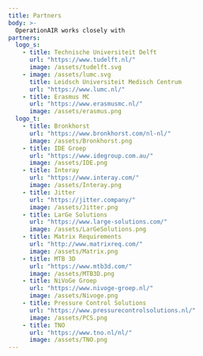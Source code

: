 ```yaml
---
title: Partners
body: >-
  OperationAIR works closely with
partners:
  logo_s:
    - title: Technische Universiteit Delft
      url: "https://www.tudelft.nl/"
      image: /assets/tudelft.svg
    - image: /assets/lumc.svg
      title: Leidsch Universiteit Medisch Centrum
      url: "https://www.lumc.nl/"
    - title: Erasmus MC
      url: "https://www.erasmusmc.nl/"
      image: /assets/erasmus.png
  logo_t:
    - title: Bronkhorst
      url: "https://www.bronkhorst.com/nl-nl/"
      image: /assets/Bronkhorst.png
    - title: IDE Groep
      url: "https://www.idegroup.com.au/"
      image: /assets/IDE.png
    - title: Interay
      url: "https://www.interay.com/"
      image: /assets/Interay.png
    - title: Jitter
      url: "https://jitter.company/"
      image: /assets/Jitter.png
    - title: LarGe Solutions
      url: "https://www.large-solutions.com/"
      image: /assets/LarGeSolutions.png
    - title: Matrix Requirements
      url: "http://www.matrixreq.com/"
      image: /assets/Matrix.png
    - title: MTB 3D
      url: "https://www.mtb3d.com/"
      image: /assets/MTB3D.png
    - title: NiVoGe Groep
      url: "https://www.nivoge-groep.nl/"
      image: /assets/Nivoge.png
    - title: Pressure Control Solutions
      url: "https://www.pressurecontrolsolutions.nl/"
      image: /assets/PCS.png
    - title: TNO
      url: "https://www.tno.nl/nl/"
      image: /assets/TNO.png
---
```

